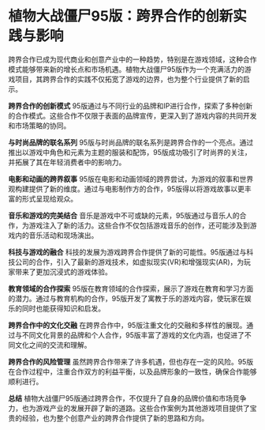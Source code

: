 # 植物大战僵尸95版：跨界合作的创新实践与影响

跨界合作已成为现代商业和创意产业中的一种趋势，特别是在游戏领域，这种合作模式能够带来新的增长点和市场机遇。植物大战僵尸95版作为一个充满活力的游戏项目，其跨界合作的实践不仅拓宽了游戏的边界，也为整个行业提供了新的启示。

**跨界合作的创新模式**
95版通过与不同行业的品牌和IP进行合作，探索了多种创新的合作模式。这些合作不仅限于表面的品牌宣传，更深入到了游戏内容的共同开发和市场策略的协同。

**与时尚品牌的联名系列**
95版与时尚品牌的联名系列是跨界合作的一个亮点。通过推出以游戏中角色和元素为主题的服装和配饰，95版成功吸引了时尚界的关注，并拓展了其在年轻消费者中的影响力。

**电影和动画的跨界叙事**
95版在电影和动画领域的跨界尝试，为游戏的叙事和世界观构建提供了新的维度。通过与电影制作方的合作，95版得以将游戏故事以更丰富的形式呈现给观众。

**音乐和游戏的完美结合**
音乐是游戏中不可或缺的元素，95版通过与音乐人的合作，为游戏注入了新的活力。这些合作不仅包括游戏音乐的创作，还可能涉及到游戏内的音乐活动和现场演出。

**科技与游戏的融合**
科技的发展为游戏跨界合作提供了新的可能性。95版通过与科技公司的合作，引入了最新的游戏技术，如虚拟现实(VR)和增强现实(AR)，为玩家带来了更加沉浸式的游戏体验。

**教育领域的合作探索**
95版在教育领域的合作探索，展示了游戏在教育和学习方面的潜力。通过与教育机构的合作，95版开发了寓教于乐的游戏内容，使玩家在娱乐的同时也能获得知识和启发。

**跨界合作中的文化交融**
在跨界合作中，95版注重文化的交融和多样性的展现。通过与不同文化背景的品牌和个人合作，95版丰富了游戏的文化内涵，也促进了不同文化之间的交流和理解。

**跨界合作的风险管理**
虽然跨界合作带来了许多机遇，但也存在一定的风险。95版在合作过程中，注重合作双方的利益平衡，以及品牌形象的一致性，确保合作能够顺利进行。

**总结**
植物大战僵尸95版通过跨界合作，不仅提升了自身的品牌价值和市场竞争力，也为游戏产业的发展开辟了新的道路。这些合作案例为其他游戏项目提供了宝贵的经验，也为整个创意产业的跨界合作提供了新的思路和方向。